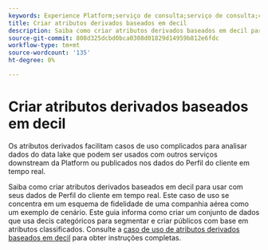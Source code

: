 ```yaml
---
keywords: Experience Platform;serviço de consulta;serviço de consulta;consulta;decis;atributos derivados;
title: Criar atributos derivados baseados em decil
description: Saiba como criar atributos derivados baseados em decil para usar com seus dados de Perfil de cliente em tempo real com base em um esquema de fidelidade de linha aérea como exemplo de cenário.
source-git-commit: 808d325dcbd0bca0308d01829d14959b812e6fdc
workflow-type: tm+mt
source-wordcount: '135'
ht-degree: 0%

---
```


# Criar atributos derivados baseados em decil

Os atributos derivados facilitam casos de uso complicados para analisar dados do data lake que podem ser usados com outros serviços downstream da Platform ou publicados nos dados do Perfil do cliente em tempo real.

Saiba como criar atributos derivados baseados em decil para usar com seus dados de Perfil do cliente em tempo real. Este caso de uso se concentra em um esquema de fidelidade de uma companhia aérea como um exemplo de cenário. Este guia informa como criar um conjunto de dados que usa decis categóricos para segmentar e criar públicos com base em atributos classificados. Consulte a [caso de uso de atributos derivados baseados em decil](../../use-cases/deciles-use-case.md) para obter instruções completas.



